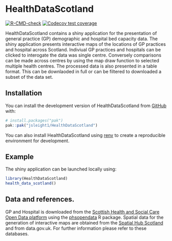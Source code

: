 
<!-- README.md is generated from README.Rmd. Please edit that file -->

# HealthDataScotland

<!-- badges: start -->

[![R-CMD-check](https://github.com/jsleight1/HealthDataScotland/actions/workflows/check-standard.yaml/badge.svg)](https://github.com/jsleight1/HealthDataScotland/actions/workflows/check-standard.yaml)
[![Codecov test
coverage](https://codecov.io/gh/jsleight1/HealthDataScotland/branch/1-development/graph/badge.svg)](https://app.codecov.io/gh/jsleight1/HealthDataScotland/?branch=1-development)
<!-- badges: end -->

HealthDataScotland contains a shiny application for the presentation of
general practice (GP) demographic and hospital bed capacity data. The
shiny application presents interactive maps of the locations of GP
practices and hospital across Scotland. Indiviual GP practices and
hospitals can be clicked to interogate the data was single centre.
Conversely comparisons can be made across centres by using the map draw
function to selected multiple health centres. The processed data is also
presented in a table format. This can be downlaoded in full or can be
filtered to downloaded a subset of the data set.

## Installation

You can install the development version of HealthDataScotland from
[GitHub](https://github.com/) with:

``` r
# install.packages("pak")
pak::pak("jsleight1/HealthDataScotland")
```

You can also install HealthDataScotland using
[renv](https://rstudio.github.io/renv/articles/renv.html) to create a
reproducible environment for development.

## Example

The shiny application can be launched locally using:

``` r
library(HealthDataScotland)
health_data_scotland()
```

## Data and references.

GP and Hospital is downloaded from the [Scottish Health and Social Care
Open Data platform](https://www.opendata.nhs.scot/) using the
[phsopendata](https://github.com/Public-Health-Scotland/phsopendata/) R
package. Spatial data for the generation of interactive maps are
obtained from the [Spatial Hub Scotland](https://data.spatialhub.scot/)
and from data.gov.uk. For further information please refer to these
databases.
